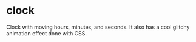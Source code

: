 # clock
Clock with moving hours, minutes, and seconds. It also has a cool glitchy animation effect done with CSS.
